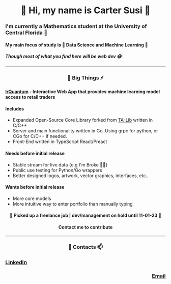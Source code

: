 
<h1 align="center"> &#x1F44B Hi, my name is Carter Susi &#x1FAE1 </h1>

### I'm currently a Mathematics student at the University of Central Florida 🍈

#### My main focus of study is 🧮 Data Science and Machine Learning 🧮

##### Though most of what you find here will be web dev 😷

---

<h3 align="center"> 🔭 Big Things ⚡ </h3>

 #### [lrQuantum](https://github.com/lrQuantum) - Interactive Web App that provides machine learning model access to retail traders
 
#### Includes
- Expanded Open-Source Core Library forked from [TA-Lib](https://github.com/TA-Lib) written in C/C++
- Server and main functionality written in Go. Using grpc for python, or CGo for C/C++ if needed.
- Front-End written in TypeScript React/Preact

#### Needs before initial release
- Stable stream for live data {e.g I'm Broke 👨‍🎓}
- Public use testing for Python/Go wrappers
- Better designed logos, artwork, vector graphics, interfaces, etc..

#### Wants before initial release
- More core models
- More intuitive way to enter portfolio than manually typing

<h4 align="center">&#x1F9DF Picked up a freelance job | dev/management on hold until 11-01-23 &#x1F9DF</h4>
<h4 align="center">Contact me to contribute</h4>

---

<h3 align="center"> 💬 Contacts 📫 </h3>

<h3 align="left"><a href="www.linkedin.com/in/carter-susi">LinkedIn</a></h3>
<h3 align="right"><a href="mailto:cartersusi@proton.me">Email</a></h3>



<!--
**carter4299/carter4299** is a ✨ _special_ ✨ repository because its `README.md` (this file) appears on your GitHub profile.

Here are some ideas to get you started:

- 🔭 I’m currently working on ...
- 🌱 I’m currently learning ...
- 👯 I’m looking to collaborate on ...
- 🤔 I’m looking for help with ...
- 💬 Ask me about ...
- 📫 How to reach me: ...
- 😄 Pronouns: ...
- ⚡ Fun fact: ...
-->
